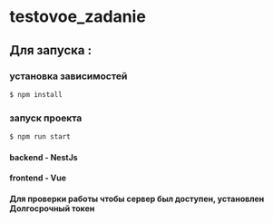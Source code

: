 # testovoe_zadanie

## Для запуска :

### установка зависимостей

```bash
$ npm install
```

### запуск проекта

```bash
$ npm run start
```

#### backend - NestJs

#### frontend - Vue

#### Для проверки работы чтобы сервер был доступен, установлен Долгосрочный токен
